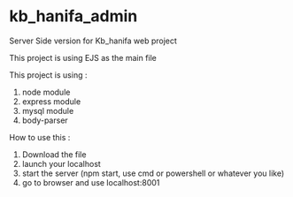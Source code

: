# kb_hanifa_admin
 Server Side version for Kb_hanifa web project
 
 This project is using EJS as the main file 
 
 This project is using :
  1. node module
  2. express module
  3. mysql module
  4. body-parser
  
 How to use this :
 
 1. Download the file
 2. launch your localhost
 3. start the server (npm start, use cmd or powershell or whatever you like)
 4. go to browser and use localhost:8001 
 
 
